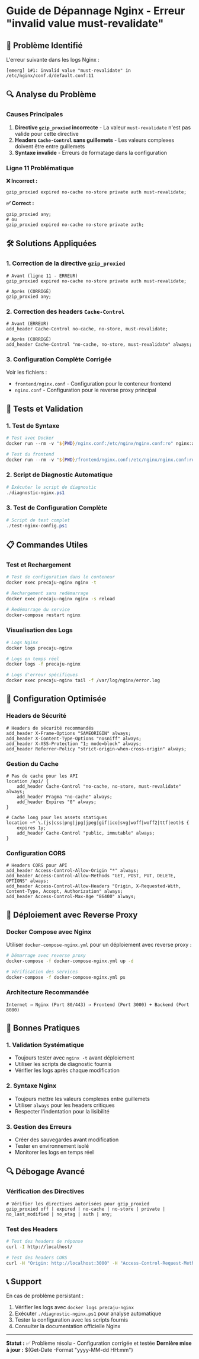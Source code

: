 # Guide de Dépannage Nginx - Erreur "invalid value must-revalidate"

## 🚨 Problème Identifié

L'erreur suivante dans les logs Nginx :

```
[emerg] 1#1: invalid value "must-revalidate" in /etc/nginx/conf.d/default.conf:11
```

## 🔍 Analyse du Problème

### Causes Principales

1. **Directive `gzip_proxied` incorrecte** - La valeur `must-revalidate` n'est pas valide pour cette directive
2. **Headers `Cache-Control` sans guillemets** - Les valeurs complexes doivent être entre guillemets
3. **Syntaxe invalide** - Erreurs de formatage dans la configuration

### Ligne 11 Problématique

**❌ Incorrect :**

```nginx
gzip_proxied expired no-cache no-store private auth must-revalidate;
```

**✅ Correct :**

```nginx
gzip_proxied any;
# ou
gzip_proxied expired no-cache no-store private auth;
```

## 🛠️ Solutions Appliquées

### 1. Correction de la directive `gzip_proxied`

```nginx
# Avant (ligne 11 - ERREUR)
gzip_proxied expired no-cache no-store private auth must-revalidate;

# Après (CORRIGÉ)
gzip_proxied any;
```

### 2. Correction des headers `Cache-Control`

```nginx
# Avant (ERREUR)
add_header Cache-Control no-cache, no-store, must-revalidate;

# Après (CORRIGÉ)
add_header Cache-Control "no-cache, no-store, must-revalidate" always;
```

### 3. Configuration Complète Corrigée

Voir les fichiers :

- `frontend/nginx.conf` - Configuration pour le conteneur frontend
- `nginx.conf` - Configuration pour le reverse proxy principal

## 🧪 Tests et Validation

### 1. Test de Syntaxe

```powershell
# Test avec Docker
docker run --rm -v "${PWD}/nginx.conf:/etc/nginx/nginx.conf:ro" nginx:alpine nginx -t

# Test du frontend
docker run --rm -v "${PWD}/frontend/nginx.conf:/etc/nginx/nginx.conf:ro" nginx:alpine nginx -t
```

### 2. Script de Diagnostic Automatique

```powershell
# Exécuter le script de diagnostic
./diagnostic-nginx.ps1
```

### 3. Test de Configuration Complète

```powershell
# Script de test complet
./test-nginx-config.ps1
```

## 📋 Commandes Utiles

### Test et Rechargement

```bash
# Test de configuration dans le conteneur
docker exec precaju-nginx nginx -t

# Rechargement sans redémarrage
docker exec precaju-nginx nginx -s reload

# Redémarrage du service
docker-compose restart nginx
```

### Visualisation des Logs

```bash
# Logs Nginx
docker logs precaju-nginx

# Logs en temps réel
docker logs -f precaju-nginx

# Logs d'erreur spécifiques
docker exec precaju-nginx tail -f /var/log/nginx/error.log
```

## 🔧 Configuration Optimisée

### Headers de Sécurité

```nginx
# Headers de sécurité recommandés
add_header X-Frame-Options "SAMEORIGIN" always;
add_header X-Content-Type-Options "nosniff" always;
add_header X-XSS-Protection "1; mode=block" always;
add_header Referrer-Policy "strict-origin-when-cross-origin" always;
```

### Gestion du Cache

```nginx
# Pas de cache pour les API
location /api/ {
    add_header Cache-Control "no-cache, no-store, must-revalidate" always;
    add_header Pragma "no-cache" always;
    add_header Expires "0" always;
}

# Cache long pour les assets statiques
location ~* \.(js|css|png|jpg|jpeg|gif|ico|svg|woff|woff2|ttf|eot)$ {
    expires 1y;
    add_header Cache-Control "public, immutable" always;
}
```

### Configuration CORS

```nginx
# Headers CORS pour API
add_header Access-Control-Allow-Origin "*" always;
add_header Access-Control-Allow-Methods "GET, POST, PUT, DELETE, OPTIONS" always;
add_header Access-Control-Allow-Headers "Origin, X-Requested-With, Content-Type, Accept, Authorization" always;
add_header Access-Control-Max-Age "86400" always;
```

## 🚀 Déploiement avec Reverse Proxy

### Docker Compose avec Nginx

Utiliser `docker-compose-nginx.yml` pour un déploiement avec reverse proxy :

```bash
# Démarrage avec reverse proxy
docker-compose -f docker-compose-nginx.yml up -d

# Vérification des services
docker-compose -f docker-compose-nginx.yml ps
```

### Architecture Recommandée

```
Internet → Nginx (Port 80/443) → Frontend (Port 3000) + Backend (Port 8080)
```

## 📝 Bonnes Pratiques

### 1. Validation Systématique

- Toujours tester avec `nginx -t` avant déploiement
- Utiliser les scripts de diagnostic fournis
- Vérifier les logs après chaque modification

### 2. Syntaxe Nginx

- Toujours mettre les valeurs complexes entre guillemets
- Utiliser `always` pour les headers critiques
- Respecter l'indentation pour la lisibilité

### 3. Gestion des Erreurs

- Créer des sauvegardes avant modification
- Tester en environnement isolé
- Monitorer les logs en temps réel

## 🔍 Débogage Avancé

### Vérification des Directives

```nginx
# Vérifier les directives autorisées pour gzip_proxied
gzip_proxied off | expired | no-cache | no-store | private | no_last_modified | no_etag | auth | any;
```

### Test des Headers

```bash
# Test des headers de réponse
curl -I http://localhost/

# Test des headers CORS
curl -H "Origin: http://localhost:3000" -H "Access-Control-Request-Method: POST" -X OPTIONS http://localhost/api/
```

## 📞 Support

En cas de problème persistant :

1. Vérifier les logs avec `docker logs precaju-nginx`
2. Exécuter `./diagnostic-nginx.ps1` pour analyse automatique
3. Tester la configuration avec les scripts fournis
4. Consulter la documentation officielle Nginx

---

**Statut :** ✅ Problème résolu - Configuration corrigée et testée
**Dernière mise à jour :** $(Get-Date -Format "yyyy-MM-dd HH:mm")




